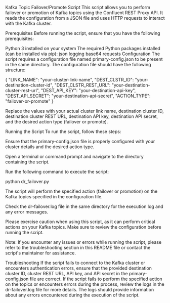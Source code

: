 Kafka Topic Failover/Promote Script
This script allows you to perform failover or promotion of Kafka topics using the Confluent REST Proxy API. It reads the configuration from a JSON file and uses HTTP requests to interact with the Kafka cluster.

Prerequisites
Before running the script, ensure that you have the following prerequisites:

Python 3 installed on your system
The required Python packages installed (can be installed via pip):
json
logging
base64
requests
Configuration
The script requires a configuration file named primary-config.json to be present in the same directory. The configuration file should have the following structure:

{
  "LINK_NAME": "your-cluster-link-name",
  "DEST_CLSTR_ID": "your-destination-cluster-id",
  "DEST_CLSTR_REST_URL": "your-destination-cluster-rest-url",
  "DEST_API_KEY": "your-destination-api-key",
  "DEST_API_SECRET": "your-destination-api-secret",
  "ACTION_TYPE": "failover-or-promote"
}

Replace the values with your actual cluster link name, destination cluster ID, destination cluster REST URL, destination API key, destination API secret, and the desired action type (failover or promote).

Running the Script
To run the script, follow these steps:

Ensure that the primary-config.json file is properly configured with your cluster details and the desired action type.

Open a terminal or command prompt and navigate to the directory containing the script.

Run the following command to execute the script:

python dr_failover.py

The script will perform the specified action (failover or promotion) on the Kafka topics specified in the configuration file.

Check the dr-failover.log file in the same directory for the execution log and any error messages.

Please exercise caution when using this script, as it can perform critical actions on your Kafka topics. Make sure to review the configuration before running the script.

Note: If you encounter any issues or errors while running the script, please refer to the troubleshooting section in this README file or contact the script's maintainer for assistance.

Troubleshooting
If the script fails to connect to the Kafka cluster or encounters authentication errors, ensure that the provided destination cluster ID, cluster REST URL, API key, and API secret in the primary-config.json file are correct.
If the script fails to perform the specified action on the topics or encounters errors during the process, review the logs in the dr-failover.log file for more details. The logs should provide information about any errors encountered during the execution of the script.

